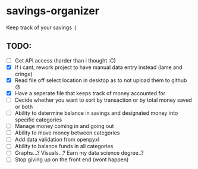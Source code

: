 # savings-organizer
Keep track of your savings :)

## TODO:
- [ ] Get API access (harder than i thought :C)
- [x] If i cant, rework project to have manual data entry instead (lame and cringe)
- [x] Read file off select location in desktop as to not upload them to github :sweat:
- [x] Have a seperate file that keeps track of money accounted for
- [ ] Decide whether you want to sort by transaction or by total money saved or both
- [ ] Ability to determine balance in savings and designated money into specific categories
- [ ] Manage money coming in and going out
- [ ] Ability to move money between categories
- [ ] Add data validation from openpyxl
- [ ] Ability to balance funds in all categories
- [ ] Graphs...? Visuals...? Earn my data science degree..?
- [ ] Stop giving up on the front end (wont happen)